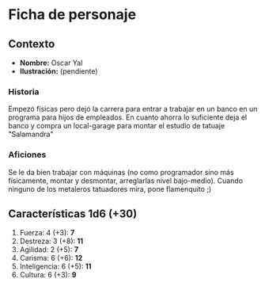 # Ficha de personaje

## Contexto
- **Nombre:** Oscar Yal
- **Ilustración:** (pendiente)
### Historia
Empezó físicas pero dejó la carrera para entrar a trabajar en un banco en un programa para hijos de empleados. En cuanto ahorra lo suficiente deja el banco y compra un local-garage para montar el estudio de tatuaje "Salamandra"

### Aficiones
Se le da bien trabajar con máquinas (no como programador sino más físicamente, montar y desmontar, arreglarlas nivel bajo-medio).
Cuando ninguno de los metaleros tatuadores mira, pone flamenquito ;)

## Características 1d6 (+30)
1. Fuerza: 4 (+3): **7**
2. Destreza: 3 (+8): **11**
3. Agilidad: 2 (+5): **7**
4. Carisma: 6 (+6): **12**
5. Inteligencia: 6 (+5): **11**
6. Cultura: 6 (+3): **9**
